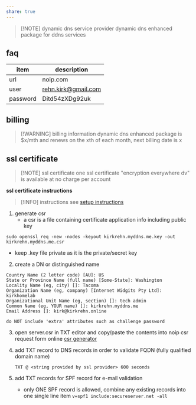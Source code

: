 ```yaml
---
share: true
---
```

> [!NOTE] dynamic dns service provider
> dynamic dns enhanced package for ddns services  

## faq  

| **item** | **description** |
| --- | --- |
| url | noip.com |
| user | rehn.kirk@gmail.com | 
| password | Ditd54zXDg92uk |  

## billing  


> [!WARNING] billing information
> dynamic dns enhanced package is $x/mth and renews on the xth of each month, next billing date is x  

## ssl certificate  


> [!NOTE] ssl certificate 
> one ssl certificate "encryption everywhere dv" is available at no charge per account  

**ssl certificate instructions**  


> [!INFO] instructions
> see [setup instructions](https://www.noip.com/support/knowledgebase/configure-rapidssl-basic-dv-ssl/)  

1. generate csr  
    - a csr is a file containing certificate application info including public key  

```
sudo openssl req -new -nodes -keyout kirkrehn.myddns.me.key -out kirkrehn.myddns.me.csr
```  

- keep .key file private as it is the private/secret key  

2. create a DN or distinguished name  

```
Country Name (2 letter code) [AU]: US
State or Province Name (full name) [Some-State]: Washington
Locality Name (eg, city) []: Tacoma
Organization Name (eg, company) [Internet Widgits Pty Ltd]: kirkhomelab
Organizational Unit Name (eg, section) []: tech admin
Common Name (eg, YOUR name) []: kirkrehn.myddns.me
Email Address []: kirk@kirkrehn.online

do NOT include 'extra' attributes such as challenge password
```  

3. open server.csr in TXT editor and copy/paste the contents into noip csr request form online [csr generator](https://my.noip.com/my-services/ssl-certificates)  

4. add TXT record to DNS records in order to validate FQDN (fully qualified domain name)  

    `TXT @ <string provided by ssl provider> 600 seconds`  

5. add TXT records for SPF record for e-mail validation  

    - only ONE SPF record is allowed, combine any existing records into one single line item `v=spf1 include:secureserver.net -all`  



